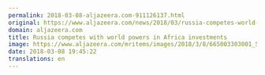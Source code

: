 ```yaml
---
permalink: 2018-03-08-aljazeera.com-911126137.html
original: https://www.aljazeera.com/news/2018/03/russia-competes-world-powers-africa-investments-180308190553380.html
domain: aljazeera.com
title: Russia competes with world powers in Africa investments
image: https://www.aljazeera.com/mritems/images/2018/3/8/665003303001_5747823556001_5747809133001-th.jpg
date: 2018-03-08 19:45:22
translations: en
---
```


